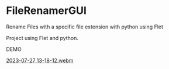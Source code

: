 # FileRenamerGUI
Rename Files with a specific file extension with python using Flet

Project using Flet and python.

DEMO



[2023-07-27 13-18-12.webm](https://github.com/Sedrini/FileUtilityGUI/assets/36553765/9c09b5b7-abdf-4bbe-a5c8-2355f57a5512)
